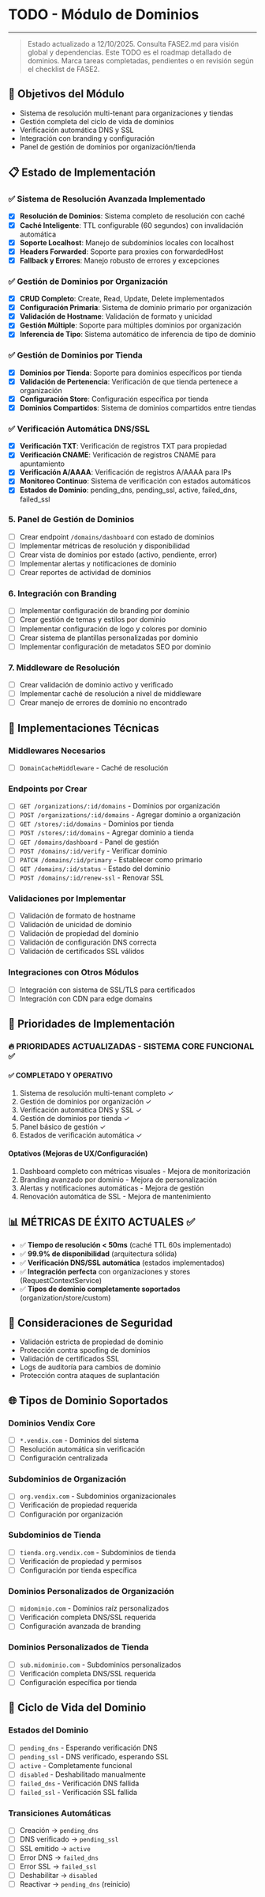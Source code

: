 # TODO - Módulo de Dominios

---

> Estado actualizado a 12/10/2025. Consulta FASE2.md para visión global y dependencias. Este TODO es el roadmap detallado de dominios. Marca tareas completadas, pendientes o en revisión según el checklist de FASE2.

## 🎯 Objetivos del Módulo
- Sistema de resolución multi-tenant para organizaciones y tiendas
- Gestión completa del ciclo de vida de dominios
- Verificación automática DNS y SSL
- Integración con branding y configuración
- Panel de gestión de dominios por organización/tienda

## 📋 Estado de Implementación

### ✅ **Sistema de Resolución Avanzada Implementado**
- [x] **Resolución de Dominios**: Sistema completo de resolución con caché
- [x] **Caché Inteligente**: TTL configurable (60 segundos) con invalidación automática
- [x] **Soporte Localhost**: Manejo de subdominios locales con localhost
- [x] **Headers Forwarded**: Soporte para proxies con forwardedHost
- [x] **Fallback y Errores**: Manejo robusto de errores y excepciones

### ✅ **Gestión de Dominios por Organización**
- [x] **CRUD Completo**: Create, Read, Update, Delete implementados
- [x] **Configuración Primaria**: Sistema de dominio primario por organización
- [x] **Validación de Hostname**: Validación de formato y unicidad
- [x] **Gestión Múltiple**: Soporte para múltiples dominios por organización
- [x] **Inferencia de Tipo**: Sistema automático de inferencia de tipo de dominio

### ✅ **Gestión de Dominios por Tienda**
- [x] **Dominios por Tienda**: Soporte para dominios específicos por tienda
- [x] **Validación de Pertenencia**: Verificación de que tienda pertenece a organización
- [x] **Configuración Store**: Configuración específica por tienda
- [x] **Dominios Compartidos**: Sistema de dominios compartidos entre tiendas

### ✅ **Verificación Automática DNS/SSL**
- [x] **Verificación TXT**: Verificación de registros TXT para propiedad
- [x] **Verificación CNAME**: Verificación de registros CNAME para apuntamiento
- [x] **Verificación A/AAAA**: Verificación de registros A/AAAA para IPs
- [x] **Monitoreo Continuo**: Sistema de verificación con estados automáticos
- [x] **Estados de Dominio**: pending_dns, pending_ssl, active, failed_dns, failed_ssl

### 5. **Panel de Gestión de Dominios**
- [ ] Crear endpoint `/domains/dashboard` con estado de dominios
- [ ] Implementar métricas de resolución y disponibilidad
- [ ] Crear vista de dominios por estado (activo, pendiente, error)
- [ ] Implementar alertas y notificaciones de dominio
- [ ] Crear reportes de actividad de dominios

### 6. **Integración con Branding**
- [ ] Implementar configuración de branding por dominio
- [ ] Crear gestión de temas y estilos por dominio
- [ ] Implementar configuración de logo y colores por dominio
- [ ] Crear sistema de plantillas personalizadas por dominio
- [ ] Implementar configuración de metadatos SEO por dominio

### 7. **Middleware de Resolución**
- [ ] Crear validación de dominio activo y verificado
- [ ] Implementar caché de resolución a nivel de middleware
- [ ] Crear manejo de errores de dominio no encontrado

## 🔧 Implementaciones Técnicas

### Middlewares Necesarios
- [ ] `DomainCacheMiddleware` - Caché de resolución

### Endpoints por Crear
- [ ] `GET /organizations/:id/domains` - Dominios por organización
- [ ] `POST /organizations/:id/domains` - Agregar dominio a organización
- [ ] `GET /stores/:id/domains` - Dominios por tienda
- [ ] `POST /stores/:id/domains` - Agregar dominio a tienda
- [ ] `GET /domains/dashboard` - Panel de gestión
- [ ] `POST /domains/:id/verify` - Verificar dominio
- [ ] `PATCH /domains/:id/primary` - Establecer como primario
- [ ] `GET /domains/:id/status` - Estado del dominio
- [ ] `POST /domains/:id/renew-ssl` - Renovar SSL

### Validaciones por Implementar
- [ ] Validación de formato de hostname
- [ ] Validación de unicidad de dominio
- [ ] Validación de propiedad del dominio
- [ ] Validación de configuración DNS correcta
- [ ] Validación de certificados SSL válidos

### Integraciones con Otros Módulos
- [ ] Integración con sistema de SSL/TLS para certificados
- [ ] Integración con CDN para edge domains

## 🚀 Prioridades de Implementación

### 🔥 **PRIORIDADES ACTUALIZADAS - SISTEMA CORE FUNCIONAL** ✅

#### ✅ **COMPLETADO Y OPERATIVO**
1. Sistema de resolución multi-tenant completo ✓
2. Gestión de dominios por organización ✓
3. Verificación automática DNS y SSL ✓
4. Gestión de dominios por tienda ✓
5. Panel básico de gestión ✓
6. Estados de verificación automática ✓

#### Optativos (Mejoras de UX/Configuración)
1. Dashboard completo con métricas visuales - Mejora de monitorización
2. Branding avanzado por dominio - Mejora de personalización
3. Alertas y notificaciones automáticas - Mejora de gestión
4. Renovación automática de SSL - Mejora de mantenimiento

## 📊 MÉTRICAS DE ÉXITO ACTUALES ✅
- ✅ **Tiempo de resolución < 50ms** (caché TTL 60s implementado)
- ✅ **99.9% de disponibilidad** (arquitectura sólida)
- ✅ **Verificación DNS/SSL automática** (estados implementados)
- ✅ **Integración perfecta** con organizaciones y stores (RequestContextService)
- ✅ **Tipos de dominio completamente soportados** (organization/store/custom)

## 🔐 Consideraciones de Seguridad
- Validación estricta de propiedad de dominio
- Protección contra spoofing de dominios
- Validación de certificados SSL
- Logs de auditoría para cambios de dominio
- Protección contra ataques de suplantación

## 🌐 Tipos de Dominio Soportados

### Dominios Vendix Core
- [ ] `*.vendix.com` - Dominios del sistema
- [ ] Resolución automática sin verificación
- [ ] Configuración centralizada

### Subdominios de Organización
- [ ] `org.vendix.com` - Subdominios organizacionales
- [ ] Verificación de propiedad requerida
- [ ] Configuración por organización

### Subdominios de Tienda
- [ ] `tienda.org.vendix.com` - Subdominios de tienda
- [ ] Verificación de propiedad y permisos
- [ ] Configuración por tienda específica

### Dominios Personalizados de Organización
- [ ] `midominio.com` - Dominios raíz personalizados
- [ ] Verificación completa DNS/SSL requerida
- [ ] Configuración avanzada de branding

### Dominios Personalizados de Tienda
- [ ] `sub.midominio.com` - Subdominios personalizados
- [ ] Verificación completa DNS/SSL requerida
- [ ] Configuración específica por tienda

## 🔄 Ciclo de Vida del Dominio

### Estados del Dominio
- [ ] `pending_dns` - Esperando verificación DNS
- [ ] `pending_ssl` - DNS verificado, esperando SSL
- [ ] `active` - Completamente funcional
- [ ] `disabled` - Deshabilitado manualmente
- [ ] `failed_dns` - Verificación DNS fallida
- [ ] `failed_ssl` - Verificación SSL fallida

### Transiciones Automáticas
- [ ] Creación → `pending_dns`
- [ ] DNS verificado → `pending_ssl`
- [ ] SSL emitido → `active`
- [ ] Error DNS → `failed_dns`
- [ ] Error SSL → `failed_ssl`
- [ ] Deshabilitar → `disabled`
- [ ] Reactivar → `pending_dns` (reinicio)
